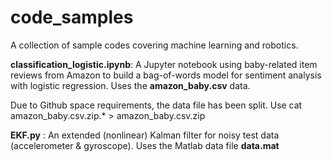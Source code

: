 # code_samples

A collection of sample codes covering machine learning and robotics.

**classification_logistic.ipynb**: A Jupyter notebook using baby-related item reviews from Amazon to build a bag-of-words model for sentiment analysis with logistic regression. Uses the **amazon_baby.csv** data. 

Due to Github space requirements, the data file has been split. Use cat amazon_baby.csv.zip.* > amazon_baby.csv.zip

**EKF.py** : An extended (nonlinear) Kalman filter for noisy test data (accelerometer & gyroscope). Uses the Matlab data file **data.mat**
